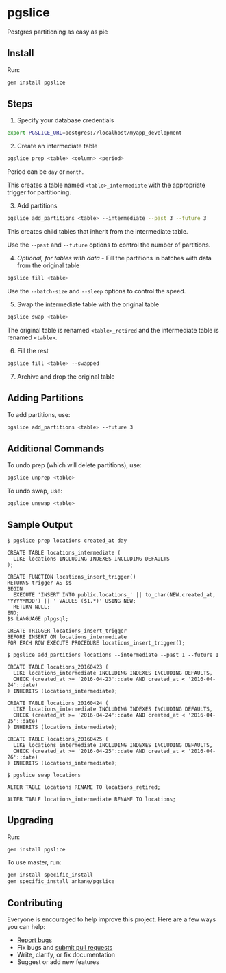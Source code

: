 # pgslice

Postgres partitioning as easy as pie

## Install

Run:

```sh
gem install pgslice
```

## Steps

1. Specify your database credentials

  ```sh
  export PGSLICE_URL=postgres://localhost/myapp_development
  ```

2. Create an intermediate table

  ```sh
  pgslice prep <table> <column> <period>
  ```

  Period can be `day` or `month`.

  This creates a table named `<table>_intermediate` with the appropriate trigger for partitioning.

3. Add partitions

  ```sh
  pgslice add_partitions <table> --intermediate --past 3 --future 3
  ```

  This creates child tables that inherit from the intermediate table.

  Use the `--past` and `--future` options to control the number of partitions.

4. *Optional, for tables with data* - Fill the partitions in batches with data from the original table

  ```sh
  pgslice fill <table>
  ```

  Use the `--batch-size` and `--sleep` options to control the speed.

5. Swap the intermediate table with the original table

  ```sh
  pgslice swap <table>
  ```

  The original table is renamed `<table>_retired` and the intermediate table is renamed `<table>`.

6. Fill the rest

  ```sh
  pgslice fill <table> --swapped
  ```

7. Archive and drop the original table

## Adding Partitions

To add partitions, use:

```sh
pgslice add_partitions <table> --future 3
```

## Additional Commands

To undo prep (which will delete partitions), use:

```sh
pgslice unprep <table>
```

To undo swap, use:

```sh
pgslice unswap <table>
```

## Sample Output

```console
$ pgslice prep locations created_at day

CREATE TABLE locations_intermediate (
  LIKE locations INCLUDING INDEXES INCLUDING DEFAULTS
);

CREATE FUNCTION locations_insert_trigger()
RETURNS trigger AS $$
BEGIN
  EXECUTE 'INSERT INTO public.locations_' || to_char(NEW.created_at, 'YYYYMMDD') || ' VALUES ($1.*)' USING NEW;
  RETURN NULL;
END;
$$ LANGUAGE plpgsql;

CREATE TRIGGER locations_insert_trigger
BEFORE INSERT ON locations_intermediate
FOR EACH ROW EXECUTE PROCEDURE locations_insert_trigger();

$ pgslice add_partitions locations --intermediate --past 1 --future 1

CREATE TABLE locations_20160423 (
  LIKE locations_intermediate INCLUDING INDEXES INCLUDING DEFAULTS,
  CHECK (created_at >= '2016-04-23'::date AND created_at < '2016-04-24'::date)
) INHERITS (locations_intermediate);

CREATE TABLE locations_20160424 (
  LIKE locations_intermediate INCLUDING INDEXES INCLUDING DEFAULTS,
  CHECK (created_at >= '2016-04-24'::date AND created_at < '2016-04-25'::date)
) INHERITS (locations_intermediate);

CREATE TABLE locations_20160425 (
  LIKE locations_intermediate INCLUDING INDEXES INCLUDING DEFAULTS,
  CHECK (created_at >= '2016-04-25'::date AND created_at < '2016-04-26'::date)
) INHERITS (locations_intermediate);

$ pgslice swap locations

ALTER TABLE locations RENAME TO locations_retired;

ALTER TABLE locations_intermediate RENAME TO locations;
```

## Upgrading

Run:

```sh
gem install pgslice
```

To use master, run:

```sh
gem install specific_install
gem specific_install ankane/pgslice
```

## Contributing

Everyone is encouraged to help improve this project. Here are a few ways you can help:

- [Report bugs](https://github.com/ankane/pgslice/issues)
- Fix bugs and [submit pull requests](https://github.com/ankane/pgslice/pulls)
- Write, clarify, or fix documentation
- Suggest or add new features
